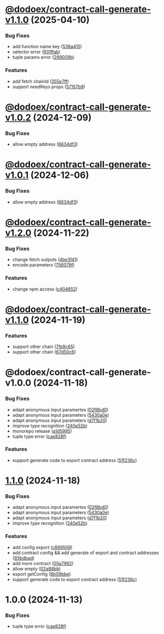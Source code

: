 # [@dodoex/contract-call-generate-v1.1.0](https://github.com/DODOEX/contract-request/compare/@dodoex/contract-call-generate-v1.0.2...@dodoex/contract-call-generate-v1.1.0) (2025-04-10)


### Bug Fixes

* add function name key ([536a415](https://github.com/DODOEX/contract-request/commit/536a415f1faf67ffc3303039213b52b516c042c2))
* selector error ([931ffab](https://github.com/DODOEX/contract-request/commit/931ffab0fe4df021733c049166cdd8aff98be02b))
* tuple params error ([299009b](https://github.com/DODOEX/contract-request/commit/299009bcaba751ee6d87421485bdc94a6fe24acf))


### Features

* add fetch chainId ([355e7ff](https://github.com/DODOEX/contract-request/commit/355e7ff1f28b7766c2bb6c89adb2ee1528474d8f))
* support needKeys props ([57157b9](https://github.com/DODOEX/contract-request/commit/57157b9b68c9331bfc661dc50443365bfb2f53bc))

# [@dodoex/contract-call-generate-v1.0.2](https://github.com/DODOEX/contract-request/compare/@dodoex/contract-call-generate-v1.0.1...@dodoex/contract-call-generate-v1.0.2) (2024-12-09)

### Bug Fixes

- allow empty address ([6634df3](https://github.com/DODOEX/contract-request/commit/6634df35915b068ec8a5a15b22c12550d200aceb))

# [@dodoex/contract-call-generate-v1.0.1](https://github.com/DODOEX/contract-request/compare/@dodoex/contract-call-generate-v1.0.0...@dodoex/contract-call-generate-v1.0.1) (2024-12-06)

### Bug Fixes

- allow empty address ([6634df3](https://github.com/DODOEX/contract-request/commit/6634df35915b068ec8a5a15b22c12550d200aceb))

# [@dodoex/contract-call-generate-v1.2.0](https://github.com/DODOEX/contract-request/compare/@dodoex/contract-call-generate-v1.1.0...@dodoex/contract-call-generate-v1.2.0) (2024-11-22)

### Bug Fixes

- change fetch outputs ([4be3f41](https://github.com/DODOEX/contract-request/commit/4be3f4191d57192dbd75ae0551297ec40ed481f7))
- encode parameters ([756079f](https://github.com/DODOEX/contract-request/commit/756079fc3648d91efbc9aa4707b1ee9784c49292))

### Features

- change npm access ([c404852](https://github.com/DODOEX/contract-request/commit/c404852a7ff62d3c5590d2266c046beaca6695e9))

# [@dodoex/contract-call-generate-v1.1.0](https://github.com/DODOEX/contract-request/compare/@dodoex/contract-call-generate-v1.0.0...@dodoex/contract-call-generate-v1.1.0) (2024-11-19)

### Features

- support other chain ([7fe9c65](https://github.com/DODOEX/contract-request/commit/7fe9c656dd719b52cac215d96fc9da442f87913f))
- support other chain ([67d50c6](https://github.com/DODOEX/contract-request/commit/67d50c692bb0a584147ce518aeb07f1ef932e2aa))

# @dodoex/contract-call-generate-v1.0.0 (2024-11-18)

### Bug Fixes

- adapt anonymous input paramertes ([02f8bd0](https://github.com/DODOEX/contract-request/commit/02f8bd0da6b1203b2e34a66ea7c46aa6e9b5bee9))
- adapt anonymous input parameters ([5430a0e](https://github.com/DODOEX/contract-request/commit/5430a0e6ed2cf0946338c033df7d091f93f67bfc))
- adapt anonymous input parameters ([d7f1b20](https://github.com/DODOEX/contract-request/commit/d7f1b206ab2caf7708f04b8b1234863304df85fd))
- improve type recognition ([340e52b](https://github.com/DODOEX/contract-request/commit/340e52b6f0019dd6ce7f48f3d4ee68b0a03fd6ba))
- monorepo release ([a1d5995](https://github.com/DODOEX/contract-request/commit/a1d5995aeb89c3daa0c1a6fb2e341dc6a7c5ba5b))
- tuple type error ([cae828f](https://github.com/DODOEX/contract-request/commit/cae828fb61f7415e663e785663c07dae17ad7f47))

### Features

- support generate code to export contract address ([51f236c](https://github.com/DODOEX/contract-request/commit/51f236ca7899c9879b397285cba67e4411a1a2e8))

# [1.1.0](https://github.com/DODOEX/contract-request/compare/v1.0.0...v1.1.0) (2024-11-18)

### Bug Fixes

- adapt anonymous input paramertes ([02f8bd0](https://github.com/DODOEX/contract-request/commit/02f8bd0da6b1203b2e34a66ea7c46aa6e9b5bee9))
- adapt anonymous input parameters ([5430a0e](https://github.com/DODOEX/contract-request/commit/5430a0e6ed2cf0946338c033df7d091f93f67bfc))
- adapt anonymous input parameters ([d7f1b20](https://github.com/DODOEX/contract-request/commit/d7f1b206ab2caf7708f04b8b1234863304df85fd))
- improve type recognition ([340e52b](https://github.com/DODOEX/contract-request/commit/340e52b6f0019dd6ce7f48f3d4ee68b0a03fd6ba))

### Features

- add config export ([c899509](https://github.com/DODOEX/contract-request/commit/c899509ebdf767ece3ab02771fd5a95d93f43f36))
- add contract config && add generate of export and contract addresses ([93bdbad](https://github.com/DODOEX/contract-request/commit/93bdbad2d9c222cd8551f659a23f9b0592bda397))
- add more contract ([05a7992](https://github.com/DODOEX/contract-request/commit/05a79925b7637fbc9174245c96eda6b78d93c9fa))
- allow empty ([02a88bb](https://github.com/DODOEX/contract-request/commit/02a88bbc3ad7a71528ba571b24122d7dd2cbeb2e))
- export getConfig ([6b09bbe](https://github.com/DODOEX/contract-request/commit/6b09bbed37a2f27f6fc50283e605bf55116cf260))
- support generate code to export contract address ([51f236c](https://github.com/DODOEX/contract-request/commit/51f236ca7899c9879b397285cba67e4411a1a2e8))

# 1.0.0 (2024-11-13)

### Bug Fixes

- tuple type error ([cae828f](https://github.com/DODOEX/contract-request/commit/cae828fb61f7415e663e785663c07dae17ad7f47))
